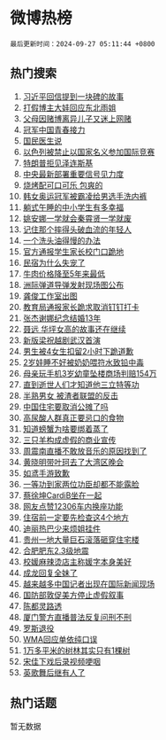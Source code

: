 # 微博热榜

`最后更新时间：2024-09-27 05:11:44 +0800`

## 热门搜索

1. [习近平回信提到一块碑的故事](https://m.weibo.cn/search?containerid=100103type%3D1%26t%3D10%26q%3D%23%E4%B9%A0%E8%BF%91%E5%B9%B3%E5%9B%9E%E4%BF%A1%E6%8F%90%E5%88%B0%E4%B8%80%E5%9D%97%E7%A2%91%E7%9A%84%E6%95%85%E4%BA%8B%23&stream_entry_id=51&isnewpage=1&extparam=seat%3D1%26cate%3D10103%26dgr%3D0%26filter_type%3Drealtimehot%26stream_entry_id%3D51%26c_type%3D51%26pos%3D0%26q%3D%2523%25E4%25B9%25A0%25E8%25BF%2591%25E5%25B9%25B3%25E5%259B%259E%25E4%25BF%25A1%25E6%258F%2590%25E5%2588%25B0%25E4%25B8%2580%25E5%259D%2597%25E7%25A2%2591%25E7%259A%2584%25E6%2595%2585%25E4%25BA%258B%2523%26display_time%3D1727385103%26pre_seqid%3D172738510332601165414103)
1. [打假博主大娃回应东北雨姐](https://m.weibo.cn/search?containerid=100103type%3D1%26t%3D10%26q%3D%23%E6%89%93%E5%81%87%E5%8D%9A%E4%B8%BB%E5%A4%A7%E5%A8%83%E5%9B%9E%E5%BA%94%E4%B8%9C%E5%8C%97%E9%9B%A8%E5%A7%90%23&stream_entry_id=31&isnewpage=1&extparam=seat%3D1%26flag%3D2%26filter_type%3Drealtimehot%26c_type%3D31%26pos%3D0%26band_rank%3D1%26cate%3D5001%26realpos%3D1%26lcate%3D5001%26stream_entry_id%3D31%26dgr%3D0%26q%3D%2523%25E6%2589%2593%25E5%2581%2587%25E5%258D%259A%25E4%25B8%25BB%25E5%25A4%25A7%25E5%25A8%2583%25E5%259B%259E%25E5%25BA%2594%25E4%25B8%259C%25E5%258C%2597%25E9%259B%25A8%25E5%25A7%2590%2523%26display_time%3D1727385103%26pre_seqid%3D172738510332601165414103)
1. [父母因赌博离异儿子又迷上网赌](https://m.weibo.cn/search?containerid=100103type%3D1%26t%3D10%26q%3D%23%E7%88%B6%E6%AF%8D%E5%9B%A0%E8%B5%8C%E5%8D%9A%E7%A6%BB%E5%BC%82%E5%84%BF%E5%AD%90%E5%8F%88%E8%BF%B7%E4%B8%8A%E7%BD%91%E8%B5%8C%23&stream_entry_id=31&isnewpage=1&extparam=seat%3D1%26flag%3D2%26filter_type%3Drealtimehot%26c_type%3D31%26pos%3D1%26band_rank%3D2%26cate%3D5001%26realpos%3D2%26lcate%3D5001%26stream_entry_id%3D31%26dgr%3D0%26q%3D%2523%25E7%2588%25B6%25E6%25AF%258D%25E5%259B%25A0%25E8%25B5%258C%25E5%258D%259A%25E7%25A6%25BB%25E5%25BC%2582%25E5%2584%25BF%25E5%25AD%2590%25E5%258F%2588%25E8%25BF%25B7%25E4%25B8%258A%25E7%25BD%2591%25E8%25B5%258C%2523%26display_time%3D1727385103%26pre_seqid%3D172738510332601165414103)
1. [冠军中国青春接力](https://m.weibo.cn/search?containerid=100103type%3D1%26t%3D10%26q%3D%23%E5%86%A0%E5%86%9B%E4%B8%AD%E5%9B%BD%E9%9D%92%E6%98%A5%E6%8E%A5%E5%8A%9B%23&stream_entry_id=31&isnewpage=1&extparam=seat%3D1%26flag%3D0%26filter_type%3Drealtimehot%26c_type%3D31%26pos%3D2%26band_rank%3D3%26cate%3D5001%26realpos%3D3%26lcate%3D5001%26stream_entry_id%3D31%26dgr%3D0%26q%3D%2523%25E5%2586%25A0%25E5%2586%259B%25E4%25B8%25AD%25E5%259B%25BD%25E9%259D%2592%25E6%2598%25A5%25E6%258E%25A5%25E5%258A%259B%2523%26display_time%3D1727385103%26pre_seqid%3D172738510332601165414103)
1. [国民医生说](https://m.weibo.cn/search?containerid=100103type%3D1%26t%3D10%26q%3D%23%E5%9B%BD%E6%B0%91%E5%8C%BB%E7%94%9F%E8%AF%B4%23&stream_entry_id=31&isnewpage=1&extparam=seat%3D1%26dgr%3D0%26adid%3D257663%26filter_type%3Drealtimehot%26c_type%3D31%26pos%3D3%26band_rank%3D4%26cate%3D5001%26is_ad_pos%3D1%26lcate%3D5001%26topic_ad%3D1%26stream_entry_id%3D31%26q%3D%2523%25E5%259B%25BD%25E6%25B0%2591%25E5%258C%25BB%25E7%2594%259F%25E8%25AF%25B4%2523%26display_time%3D1727385103%26pre_seqid%3D172738510332601165414103)
1. [以色列被禁止以国家名义参加国际竞赛](https://m.weibo.cn/search?containerid=100103type%3D1%26t%3D10%26q%3D%23%E4%BB%A5%E8%89%B2%E5%88%97%E8%A2%AB%E7%A6%81%E6%AD%A2%E4%BB%A5%E5%9B%BD%E5%AE%B6%E5%90%8D%E4%B9%89%E5%8F%82%E5%8A%A0%E5%9B%BD%E9%99%85%E7%AB%9E%E8%B5%9B%23&stream_entry_id=31&isnewpage=1&extparam=seat%3D1%26flag%3D2%26filter_type%3Drealtimehot%26c_type%3D31%26pos%3D4%26band_rank%3D4%26cate%3D5001%26realpos%3D4%26lcate%3D5001%26stream_entry_id%3D31%26dgr%3D0%26q%3D%2523%25E4%25BB%25A5%25E8%2589%25B2%25E5%2588%2597%25E8%25A2%25AB%25E7%25A6%2581%25E6%25AD%25A2%25E4%25BB%25A5%25E5%259B%25BD%25E5%25AE%25B6%25E5%2590%258D%25E4%25B9%2589%25E5%258F%2582%25E5%258A%25A0%25E5%259B%25BD%25E9%2599%2585%25E7%25AB%259E%25E8%25B5%259B%2523%26display_time%3D1727385103%26pre_seqid%3D172738510332601165414103)
1. [特朗普拒见泽连斯基](https://m.weibo.cn/search?containerid=100103type%3D1%26t%3D10%26q%3D%23%E7%89%B9%E6%9C%97%E6%99%AE%E6%8B%92%E8%A7%81%E6%B3%BD%E8%BF%9E%E6%96%AF%E5%9F%BA%23&stream_entry_id=31&isnewpage=1&extparam=seat%3D1%26flag%3D0%26filter_type%3Drealtimehot%26c_type%3D31%26pos%3D5%26band_rank%3D5%26cate%3D5001%26realpos%3D5%26lcate%3D5001%26stream_entry_id%3D31%26dgr%3D0%26q%3D%2523%25E7%2589%25B9%25E6%259C%2597%25E6%2599%25AE%25E6%258B%2592%25E8%25A7%2581%25E6%25B3%25BD%25E8%25BF%259E%25E6%2596%25AF%25E5%259F%25BA%2523%26display_time%3D1727385103%26pre_seqid%3D172738510332601165414103)
1. [中央最新部署重要信号见力度](https://m.weibo.cn/search?containerid=100103type%3D1%26t%3D10%26q%3D%23%E4%B8%AD%E5%A4%AE%E6%9C%80%E6%96%B0%E9%83%A8%E7%BD%B2%E9%87%8D%E8%A6%81%E4%BF%A1%E5%8F%B7%E8%A7%81%E5%8A%9B%E5%BA%A6%23&stream_entry_id=31&isnewpage=1&extparam=seat%3D1%26flag%3D0%26filter_type%3Drealtimehot%26c_type%3D31%26pos%3D6%26band_rank%3D6%26cate%3D5001%26realpos%3D6%26lcate%3D5001%26stream_entry_id%3D31%26dgr%3D0%26q%3D%2523%25E4%25B8%25AD%25E5%25A4%25AE%25E6%259C%2580%25E6%2596%25B0%25E9%2583%25A8%25E7%25BD%25B2%25E9%2587%258D%25E8%25A6%2581%25E4%25BF%25A1%25E5%258F%25B7%25E8%25A7%2581%25E5%258A%259B%25E5%25BA%25A6%2523%26display_time%3D1727385103%26pre_seqid%3D172738510332601165414103)
1. [烧烤配可口可乐 包爽的](https://m.weibo.cn/search?containerid=100103type%3D1%26t%3D10%26q%3D%23%E7%83%A7%E7%83%A4%E9%85%8D%E5%8F%AF%E5%8F%A3%E5%8F%AF%E4%B9%90+%E5%8C%85%E7%88%BD%E7%9A%84%23&stream_entry_id=31&isnewpage=1&extparam=seat%3D1%26dgr%3D0%26adid%3D257030%26filter_type%3Drealtimehot%26c_type%3D31%26pos%3D7%26band_rank%3D7%26cate%3D5001%26is_ad_pos%3D1%26lcate%3D5001%26topic_ad%3D1%26stream_entry_id%3D31%26q%3D%2523%25E7%2583%25A7%25E7%2583%25A4%25E9%2585%258D%25E5%258F%25AF%25E5%258F%25A3%25E5%258F%25AF%25E4%25B9%2590%2520%25E5%258C%2585%25E7%2588%25BD%25E7%259A%2584%2523%26display_time%3D1727385103%26pre_seqid%3D172738510332601165414103)
1. [韩女奥运冠军被霸凌给男选手洗内裤](https://m.weibo.cn/search?containerid=100103type%3D1%26t%3D10%26q%3D%23%E9%9F%A9%E5%A5%B3%E5%A5%A5%E8%BF%90%E5%86%A0%E5%86%9B%E8%A2%AB%E9%9C%B8%E5%87%8C%E7%BB%99%E7%94%B7%E9%80%89%E6%89%8B%E6%B4%97%E5%86%85%E8%A3%A4%23&stream_entry_id=31&isnewpage=1&extparam=seat%3D1%26flag%3D0%26filter_type%3Drealtimehot%26c_type%3D31%26pos%3D8%26band_rank%3D7%26cate%3D5001%26realpos%3D7%26lcate%3D5001%26stream_entry_id%3D31%26dgr%3D0%26q%3D%2523%25E9%259F%25A9%25E5%25A5%25B3%25E5%25A5%25A5%25E8%25BF%2590%25E5%2586%25A0%25E5%2586%259B%25E8%25A2%25AB%25E9%259C%25B8%25E5%2587%258C%25E7%25BB%2599%25E7%2594%25B7%25E9%2580%2589%25E6%2589%258B%25E6%25B4%2597%25E5%2586%2585%25E8%25A3%25A4%2523%26display_time%3D1727385103%26pre_seqid%3D172738510332601165414103)
1. [躺式午睡的中小学生有多幸福](https://m.weibo.cn/search?containerid=100103type%3D1%26t%3D10%26q%3D%23%E8%BA%BA%E5%BC%8F%E5%8D%88%E7%9D%A1%E7%9A%84%E4%B8%AD%E5%B0%8F%E5%AD%A6%E7%94%9F%E6%9C%89%E5%A4%9A%E5%B9%B8%E7%A6%8F%23&stream_entry_id=31&isnewpage=1&extparam=seat%3D1%26flag%3D0%26filter_type%3Drealtimehot%26c_type%3D31%26pos%3D9%26band_rank%3D8%26cate%3D5001%26realpos%3D8%26lcate%3D5001%26stream_entry_id%3D31%26dgr%3D0%26q%3D%2523%25E8%25BA%25BA%25E5%25BC%258F%25E5%258D%2588%25E7%259D%25A1%25E7%259A%2584%25E4%25B8%25AD%25E5%25B0%258F%25E5%25AD%25A6%25E7%2594%259F%25E6%259C%2589%25E5%25A4%259A%25E5%25B9%25B8%25E7%25A6%258F%2523%26display_time%3D1727385103%26pre_seqid%3D172738510332601165414103)
1. [姚安娜一学就会秦霄贤一学就废](https://m.weibo.cn/search?containerid=100103type%3D1%26t%3D10%26q%3D%E5%A7%9A%E5%AE%89%E5%A8%9C%E4%B8%80%E5%AD%A6%E5%B0%B1%E4%BC%9A%E7%A7%A6%E9%9C%84%E8%B4%A4%E4%B8%80%E5%AD%A6%E5%B0%B1%E5%BA%9F&stream_entry_id=31&isnewpage=1&extparam=seat%3D1%26flag%3D0%26filter_type%3Drealtimehot%26c_type%3D31%26pos%3D10%26band_rank%3D9%26cate%3D5001%26realpos%3D9%26lcate%3D5001%26stream_entry_id%3D31%26dgr%3D0%26q%3D%25E5%25A7%259A%25E5%25AE%2589%25E5%25A8%259C%25E4%25B8%2580%25E5%25AD%25A6%25E5%25B0%25B1%25E4%25BC%259A%25E7%25A7%25A6%25E9%259C%2584%25E8%25B4%25A4%25E4%25B8%2580%25E5%25AD%25A6%25E5%25B0%25B1%25E5%25BA%259F%26display_time%3D1727385103%26pre_seqid%3D172738510332601165414103)
1. [记住那个摔得头破血流的年轻人](https://m.weibo.cn/search?containerid=100103type%3D1%26t%3D10%26q%3D%23%E8%AE%B0%E4%BD%8F%E9%82%A3%E4%B8%AA%E6%91%94%E5%BE%97%E5%A4%B4%E7%A0%B4%E8%A1%80%E6%B5%81%E7%9A%84%E5%B9%B4%E8%BD%BB%E4%BA%BA%23&stream_entry_id=31&isnewpage=1&extparam=seat%3D1%26flag%3D0%26filter_type%3Drealtimehot%26c_type%3D31%26pos%3D11%26band_rank%3D10%26cate%3D5001%26realpos%3D10%26lcate%3D5001%26stream_entry_id%3D31%26dgr%3D0%26q%3D%2523%25E8%25AE%25B0%25E4%25BD%258F%25E9%2582%25A3%25E4%25B8%25AA%25E6%2591%2594%25E5%25BE%2597%25E5%25A4%25B4%25E7%25A0%25B4%25E8%25A1%2580%25E6%25B5%2581%25E7%259A%2584%25E5%25B9%25B4%25E8%25BD%25BB%25E4%25BA%25BA%2523%26display_time%3D1727385103%26pre_seqid%3D172738510332601165414103)
1. [一个洗头油得慢的办法](https://m.weibo.cn/search?containerid=100103type%3D1%26t%3D10%26q%3D%E4%B8%80%E4%B8%AA%E6%B4%97%E5%A4%B4%E6%B2%B9%E5%BE%97%E6%85%A2%E7%9A%84%E5%8A%9E%E6%B3%95&stream_entry_id=31&isnewpage=1&extparam=seat%3D1%26flag%3D2%26filter_type%3Drealtimehot%26c_type%3D31%26pos%3D12%26band_rank%3D11%26cate%3D5001%26realpos%3D11%26lcate%3D5001%26stream_entry_id%3D31%26dgr%3D0%26q%3D%25E4%25B8%2580%25E4%25B8%25AA%25E6%25B4%2597%25E5%25A4%25B4%25E6%25B2%25B9%25E5%25BE%2597%25E6%2585%25A2%25E7%259A%2584%25E5%258A%259E%25E6%25B3%2595%26display_time%3D1727385103%26pre_seqid%3D172738510332601165414103)
1. [官方通报学生家长校门口跪地](https://m.weibo.cn/search?containerid=100103type%3D1%26t%3D10%26q%3D%23%E5%AE%98%E6%96%B9%E9%80%9A%E6%8A%A5%E5%AD%A6%E7%94%9F%E5%AE%B6%E9%95%BF%E6%A0%A1%E9%97%A8%E5%8F%A3%E8%B7%AA%E5%9C%B0%23&stream_entry_id=31&isnewpage=1&extparam=seat%3D1%26flag%3D0%26filter_type%3Drealtimehot%26c_type%3D31%26pos%3D13%26band_rank%3D12%26cate%3D5001%26realpos%3D12%26lcate%3D5001%26stream_entry_id%3D31%26dgr%3D0%26q%3D%2523%25E5%25AE%2598%25E6%2596%25B9%25E9%2580%259A%25E6%258A%25A5%25E5%25AD%25A6%25E7%2594%259F%25E5%25AE%25B6%25E9%2595%25BF%25E6%25A0%25A1%25E9%2597%25A8%25E5%258F%25A3%25E8%25B7%25AA%25E5%259C%25B0%2523%26display_time%3D1727385103%26pre_seqid%3D172738510332601165414103)
1. [民宿为什么失宠了](https://m.weibo.cn/search?containerid=100103type%3D1%26t%3D10%26q%3D%23%E6%B0%91%E5%AE%BF%E4%B8%BA%E4%BB%80%E4%B9%88%E5%A4%B1%E5%AE%A0%E4%BA%86%23&stream_entry_id=31&isnewpage=1&extparam=seat%3D1%26flag%3D0%26filter_type%3Drealtimehot%26c_type%3D31%26pos%3D14%26band_rank%3D13%26cate%3D5001%26realpos%3D13%26lcate%3D5001%26stream_entry_id%3D31%26dgr%3D0%26q%3D%2523%25E6%25B0%2591%25E5%25AE%25BF%25E4%25B8%25BA%25E4%25BB%2580%25E4%25B9%2588%25E5%25A4%25B1%25E5%25AE%25A0%25E4%25BA%2586%2523%26display_time%3D1727385103%26pre_seqid%3D172738510332601165414103)
1. [牛肉价格降至5年来最低](https://m.weibo.cn/search?containerid=100103type%3D1%26t%3D10%26q%3D%23%E7%89%9B%E8%82%89%E4%BB%B7%E6%A0%BC%E9%99%8D%E8%87%B35%E5%B9%B4%E6%9D%A5%E6%9C%80%E4%BD%8E%23&stream_entry_id=31&isnewpage=1&extparam=seat%3D1%26flag%3D0%26filter_type%3Drealtimehot%26c_type%3D31%26pos%3D15%26band_rank%3D14%26cate%3D5001%26realpos%3D14%26lcate%3D5001%26stream_entry_id%3D31%26dgr%3D0%26q%3D%2523%25E7%2589%259B%25E8%2582%2589%25E4%25BB%25B7%25E6%25A0%25BC%25E9%2599%258D%25E8%2587%25B35%25E5%25B9%25B4%25E6%259D%25A5%25E6%259C%2580%25E4%25BD%258E%2523%26display_time%3D1727385103%26pre_seqid%3D172738510332601165414103)
1. [洲际弹道导弹发射现场图公布](https://m.weibo.cn/search?containerid=100103type%3D1%26t%3D10%26q%3D%23%E6%B4%B2%E9%99%85%E5%BC%B9%E9%81%93%E5%AF%BC%E5%BC%B9%E5%8F%91%E5%B0%84%E7%8E%B0%E5%9C%BA%E5%9B%BE%E5%85%AC%E5%B8%83%23&stream_entry_id=31&isnewpage=1&extparam=seat%3D1%26flag%3D0%26filter_type%3Drealtimehot%26c_type%3D31%26pos%3D16%26band_rank%3D15%26cate%3D5001%26realpos%3D15%26lcate%3D5001%26stream_entry_id%3D31%26dgr%3D0%26q%3D%2523%25E6%25B4%25B2%25E9%2599%2585%25E5%25BC%25B9%25E9%2581%2593%25E5%25AF%25BC%25E5%25BC%25B9%25E5%258F%2591%25E5%25B0%2584%25E7%258E%25B0%25E5%259C%25BA%25E5%259B%25BE%25E5%2585%25AC%25E5%25B8%2583%2523%26display_time%3D1727385103%26pre_seqid%3D172738510332601165414103)
1. [龚俊工作室出图](https://m.weibo.cn/search?containerid=100103type%3D1%26t%3D10%26q%3D%E9%BE%9A%E4%BF%8A%E5%B7%A5%E4%BD%9C%E5%AE%A4%E5%87%BA%E5%9B%BE&stream_entry_id=31&isnewpage=1&extparam=seat%3D1%26flag%3D0%26filter_type%3Drealtimehot%26c_type%3D31%26pos%3D17%26band_rank%3D16%26cate%3D5001%26realpos%3D16%26lcate%3D5001%26stream_entry_id%3D31%26dgr%3D0%26q%3D%25E9%25BE%259A%25E4%25BF%258A%25E5%25B7%25A5%25E4%25BD%259C%25E5%25AE%25A4%25E5%2587%25BA%25E5%259B%25BE%26display_time%3D1727385103%26pre_seqid%3D172738510332601165414103)
1. [教育局通报家长跪求取消钉钉打卡](https://m.weibo.cn/search?containerid=100103type%3D1%26t%3D10%26q%3D%23%E6%95%99%E8%82%B2%E5%B1%80%E9%80%9A%E6%8A%A5%E5%AE%B6%E9%95%BF%E8%B7%AA%E6%B1%82%E5%8F%96%E6%B6%88%E9%92%89%E9%92%89%E6%89%93%E5%8D%A1%23&stream_entry_id=31&isnewpage=1&extparam=seat%3D1%26flag%3D0%26filter_type%3Drealtimehot%26c_type%3D31%26pos%3D18%26band_rank%3D17%26cate%3D5001%26realpos%3D17%26lcate%3D5001%26stream_entry_id%3D31%26dgr%3D0%26q%3D%2523%25E6%2595%2599%25E8%2582%25B2%25E5%25B1%2580%25E9%2580%259A%25E6%258A%25A5%25E5%25AE%25B6%25E9%2595%25BF%25E8%25B7%25AA%25E6%25B1%2582%25E5%258F%2596%25E6%25B6%2588%25E9%2592%2589%25E9%2592%2589%25E6%2589%2593%25E5%258D%25A1%2523%26display_time%3D1727385103%26pre_seqid%3D172738510332601165414103)
1. [张杰谢娜纪念结婚13年](https://m.weibo.cn/search?containerid=100103type%3D1%26t%3D10%26q%3D%23%E5%BC%A0%E6%9D%B0%E8%B0%A2%E5%A8%9C%E7%BA%AA%E5%BF%B5%E7%BB%93%E5%A9%9A13%E5%B9%B4%23&stream_entry_id=31&isnewpage=1&extparam=seat%3D1%26flag%3D0%26filter_type%3Drealtimehot%26c_type%3D31%26pos%3D19%26band_rank%3D18%26cate%3D5001%26realpos%3D18%26lcate%3D5001%26stream_entry_id%3D31%26dgr%3D0%26q%3D%2523%25E5%25BC%25A0%25E6%259D%25B0%25E8%25B0%25A2%25E5%25A8%259C%25E7%25BA%25AA%25E5%25BF%25B5%25E7%25BB%2593%25E5%25A9%259A13%25E5%25B9%25B4%2523%26display_time%3D1727385103%26pre_seqid%3D172738510332601165414103)
1. [聂远 华坪女高的故事还在继续](https://m.weibo.cn/search?containerid=100103type%3D1%26t%3D10%26q%3D%E8%81%82%E8%BF%9C+%E5%8D%8E%E5%9D%AA%E5%A5%B3%E9%AB%98%E7%9A%84%E6%95%85%E4%BA%8B%E8%BF%98%E5%9C%A8%E7%BB%A7%E7%BB%AD&stream_entry_id=31&isnewpage=1&extparam=seat%3D1%26flag%3D0%26filter_type%3Drealtimehot%26c_type%3D31%26pos%3D20%26band_rank%3D19%26cate%3D5001%26realpos%3D19%26lcate%3D5001%26stream_entry_id%3D31%26dgr%3D0%26q%3D%25E8%2581%2582%25E8%25BF%259C%2520%25E5%258D%258E%25E5%259D%25AA%25E5%25A5%25B3%25E9%25AB%2598%25E7%259A%2584%25E6%2595%2585%25E4%25BA%258B%25E8%25BF%2598%25E5%259C%25A8%25E7%25BB%25A7%25E7%25BB%25AD%26display_time%3D1727385103%26pre_seqid%3D172738510332601165414103)
1. [新版梁祝越剧武汉首演](https://m.weibo.cn/search?containerid=100103type%3D1%26t%3D10%26q%3D%23%E6%96%B0%E7%89%88%E6%A2%81%E7%A5%9D%E8%B6%8A%E5%89%A7%E6%AD%A6%E6%B1%89%E9%A6%96%E6%BC%94%23&stream_entry_id=31&isnewpage=1&extparam=seat%3D1%26flag%3D0%26filter_type%3Drealtimehot%26c_type%3D31%26pos%3D21%26band_rank%3D20%26cate%3D5001%26realpos%3D20%26lcate%3D5001%26stream_entry_id%3D31%26dgr%3D0%26q%3D%2523%25E6%2596%25B0%25E7%2589%2588%25E6%25A2%2581%25E7%25A5%259D%25E8%25B6%258A%25E5%2589%25A7%25E6%25AD%25A6%25E6%25B1%2589%25E9%25A6%2596%25E6%25BC%2594%2523%26display_time%3D1727385103%26pre_seqid%3D172738510332601165414103)
1. [男生被4女生扣留2小时下跪道歉](https://m.weibo.cn/search?containerid=100103type%3D1%26t%3D10%26q%3D%23%E7%94%B7%E7%94%9F%E8%A2%AB4%E5%A5%B3%E7%94%9F%E6%89%A3%E7%95%992%E5%B0%8F%E6%97%B6%E4%B8%8B%E8%B7%AA%E9%81%93%E6%AD%89%23&stream_entry_id=31&isnewpage=1&extparam=seat%3D1%26flag%3D0%26filter_type%3Drealtimehot%26c_type%3D31%26pos%3D22%26band_rank%3D21%26cate%3D5001%26realpos%3D21%26lcate%3D5001%26stream_entry_id%3D31%26dgr%3D0%26q%3D%2523%25E7%2594%25B7%25E7%2594%259F%25E8%25A2%25AB4%25E5%25A5%25B3%25E7%2594%259F%25E6%2589%25A3%25E7%2595%25992%25E5%25B0%258F%25E6%2597%25B6%25E4%25B8%258B%25E8%25B7%25AA%25E9%2581%2593%25E6%25AD%2589%2523%26display_time%3D1727385103%26pre_seqid%3D172738510332601165414103)
1. [2岁娃睡不好被奶奶喂符水致铅中毒](https://m.weibo.cn/search?containerid=100103type%3D1%26t%3D10%26q%3D%232%E5%B2%81%E5%A8%83%E7%9D%A1%E4%B8%8D%E5%A5%BD%E8%A2%AB%E5%A5%B6%E5%A5%B6%E5%96%82%E7%AC%A6%E6%B0%B4%E8%87%B4%E9%93%85%E4%B8%AD%E6%AF%92%23&stream_entry_id=31&isnewpage=1&extparam=seat%3D1%26flag%3D0%26filter_type%3Drealtimehot%26c_type%3D31%26pos%3D23%26band_rank%3D22%26cate%3D5001%26realpos%3D22%26lcate%3D5001%26stream_entry_id%3D31%26dgr%3D0%26q%3D%25232%25E5%25B2%2581%25E5%25A8%2583%25E7%259D%25A1%25E4%25B8%258D%25E5%25A5%25BD%25E8%25A2%25AB%25E5%25A5%25B6%25E5%25A5%25B6%25E5%2596%2582%25E7%25AC%25A6%25E6%25B0%25B4%25E8%2587%25B4%25E9%2593%2585%25E4%25B8%25AD%25E6%25AF%2592%2523%26display_time%3D1727385103%26pre_seqid%3D172738510332601165414103)
1. [母亲玩手机3岁幼童坠楼商场判赔154万](https://m.weibo.cn/search?containerid=100103type%3D1%26t%3D10%26q%3D%23%E6%AF%8D%E4%BA%B2%E7%8E%A9%E6%89%8B%E6%9C%BA3%E5%B2%81%E5%B9%BC%E7%AB%A5%E5%9D%A0%E6%A5%BC%E5%95%86%E5%9C%BA%E5%88%A4%E8%B5%94154%E4%B8%87%23&stream_entry_id=31&isnewpage=1&extparam=seat%3D1%26flag%3D0%26filter_type%3Drealtimehot%26c_type%3D31%26pos%3D24%26band_rank%3D23%26cate%3D5001%26realpos%3D23%26lcate%3D5001%26stream_entry_id%3D31%26dgr%3D0%26q%3D%2523%25E6%25AF%258D%25E4%25BA%25B2%25E7%258E%25A9%25E6%2589%258B%25E6%259C%25BA3%25E5%25B2%2581%25E5%25B9%25BC%25E7%25AB%25A5%25E5%259D%25A0%25E6%25A5%25BC%25E5%2595%2586%25E5%259C%25BA%25E5%2588%25A4%25E8%25B5%2594154%25E4%25B8%2587%2523%26display_time%3D1727385103%26pre_seqid%3D172738510332601165414103)
1. [直到逝世人们才知道他三立特等功](https://m.weibo.cn/search?containerid=100103type%3D1%26t%3D10%26q%3D%23%E7%9B%B4%E5%88%B0%E9%80%9D%E4%B8%96%E4%BA%BA%E4%BB%AC%E6%89%8D%E7%9F%A5%E9%81%93%E4%BB%96%E4%B8%89%E7%AB%8B%E7%89%B9%E7%AD%89%E5%8A%9F%23&stream_entry_id=31&isnewpage=1&extparam=seat%3D1%26flag%3D0%26filter_type%3Drealtimehot%26c_type%3D31%26pos%3D25%26band_rank%3D24%26cate%3D5001%26realpos%3D24%26lcate%3D5001%26stream_entry_id%3D31%26dgr%3D0%26q%3D%2523%25E7%259B%25B4%25E5%2588%25B0%25E9%2580%259D%25E4%25B8%2596%25E4%25BA%25BA%25E4%25BB%25AC%25E6%2589%258D%25E7%259F%25A5%25E9%2581%2593%25E4%25BB%2596%25E4%25B8%2589%25E7%25AB%258B%25E7%2589%25B9%25E7%25AD%2589%25E5%258A%259F%2523%26display_time%3D1727385103%26pre_seqid%3D172738510332601165414103)
1. [半熟男女 被渣者联盟的反击](https://m.weibo.cn/search?containerid=100103type%3D1%26t%3D10%26q%3D%E5%8D%8A%E7%86%9F%E7%94%B7%E5%A5%B3+%E8%A2%AB%E6%B8%A3%E8%80%85%E8%81%94%E7%9B%9F%E7%9A%84%E5%8F%8D%E5%87%BB&stream_entry_id=31&isnewpage=1&extparam=seat%3D1%26flag%3D0%26filter_type%3Drealtimehot%26c_type%3D31%26pos%3D26%26band_rank%3D25%26cate%3D5001%26realpos%3D25%26lcate%3D5001%26stream_entry_id%3D31%26dgr%3D0%26q%3D%25E5%258D%258A%25E7%2586%259F%25E7%2594%25B7%25E5%25A5%25B3%2520%25E8%25A2%25AB%25E6%25B8%25A3%25E8%2580%2585%25E8%2581%2594%25E7%259B%259F%25E7%259A%2584%25E5%258F%258D%25E5%2587%25BB%26display_time%3D1727385103%26pre_seqid%3D172738510332601165414103)
1. [中国住宅要取消公摊了吗](https://m.weibo.cn/search?containerid=100103type%3D1%26t%3D10%26q%3D%23%E4%B8%AD%E5%9B%BD%E4%BD%8F%E5%AE%85%E8%A6%81%E5%8F%96%E6%B6%88%E5%85%AC%E6%91%8A%E4%BA%86%E5%90%97%23&stream_entry_id=31&isnewpage=1&extparam=seat%3D1%26flag%3D0%26filter_type%3Drealtimehot%26c_type%3D31%26pos%3D27%26band_rank%3D26%26cate%3D5001%26realpos%3D26%26lcate%3D5001%26stream_entry_id%3D31%26dgr%3D0%26q%3D%2523%25E4%25B8%25AD%25E5%259B%25BD%25E4%25BD%258F%25E5%25AE%2585%25E8%25A6%2581%25E5%258F%2596%25E6%25B6%2588%25E5%2585%25AC%25E6%2591%258A%25E4%25BA%2586%25E5%2590%2597%2523%26display_time%3D1727385103%26pre_seqid%3D172738510332601165414103)
1. [高尿酸人群真正要忌口的食物](https://m.weibo.cn/search?containerid=100103type%3D1%26t%3D10%26q%3D%23%E9%AB%98%E5%B0%BF%E9%85%B8%E4%BA%BA%E7%BE%A4%E7%9C%9F%E6%AD%A3%E8%A6%81%E5%BF%8C%E5%8F%A3%E7%9A%84%E9%A3%9F%E7%89%A9%23&stream_entry_id=31&isnewpage=1&extparam=seat%3D1%26flag%3D0%26filter_type%3Drealtimehot%26c_type%3D31%26pos%3D28%26band_rank%3D27%26cate%3D5001%26realpos%3D27%26lcate%3D5001%26stream_entry_id%3D31%26dgr%3D0%26q%3D%2523%25E9%25AB%2598%25E5%25B0%25BF%25E9%2585%25B8%25E4%25BA%25BA%25E7%25BE%25A4%25E7%259C%259F%25E6%25AD%25A3%25E8%25A6%2581%25E5%25BF%258C%25E5%258F%25A3%25E7%259A%2584%25E9%25A3%259F%25E7%2589%25A9%2523%26display_time%3D1727385103%26pre_seqid%3D172738510332601165414103)
1. [知道螃蟹为啥要绑着蒸了](https://m.weibo.cn/search?containerid=100103type%3D1%26t%3D10%26q%3D%E7%9F%A5%E9%81%93%E8%9E%83%E8%9F%B9%E4%B8%BA%E5%95%A5%E8%A6%81%E7%BB%91%E7%9D%80%E8%92%B8%E4%BA%86&stream_entry_id=31&isnewpage=1&extparam=seat%3D1%26flag%3D0%26filter_type%3Drealtimehot%26c_type%3D31%26pos%3D29%26band_rank%3D28%26cate%3D5001%26realpos%3D28%26lcate%3D5001%26stream_entry_id%3D31%26dgr%3D0%26q%3D%25E7%259F%25A5%25E9%2581%2593%25E8%259E%2583%25E8%259F%25B9%25E4%25B8%25BA%25E5%2595%25A5%25E8%25A6%2581%25E7%25BB%2591%25E7%259D%2580%25E8%2592%25B8%25E4%25BA%2586%26display_time%3D1727385103%26pre_seqid%3D172738510332601165414103)
1. [三只羊构成虚假的商业宣传](https://m.weibo.cn/search?containerid=100103type%3D1%26t%3D10%26q%3D%23%E4%B8%89%E5%8F%AA%E7%BE%8A%E6%9E%84%E6%88%90%E8%99%9A%E5%81%87%E7%9A%84%E5%95%86%E4%B8%9A%E5%AE%A3%E4%BC%A0%23&stream_entry_id=31&isnewpage=1&extparam=seat%3D1%26flag%3D0%26filter_type%3Drealtimehot%26c_type%3D31%26pos%3D30%26band_rank%3D29%26cate%3D5001%26realpos%3D29%26lcate%3D5001%26stream_entry_id%3D31%26dgr%3D0%26q%3D%2523%25E4%25B8%2589%25E5%258F%25AA%25E7%25BE%258A%25E6%259E%2584%25E6%2588%2590%25E8%2599%259A%25E5%2581%2587%25E7%259A%2584%25E5%2595%2586%25E4%25B8%259A%25E5%25AE%25A3%25E4%25BC%25A0%2523%26display_time%3D1727385103%26pre_seqid%3D172738510332601165414103)
1. [周震南直播不敢放音乐的原因找到了](https://m.weibo.cn/search?containerid=100103type%3D1%26t%3D10%26q%3D%E5%91%A8%E9%9C%87%E5%8D%97%E7%9B%B4%E6%92%AD%E4%B8%8D%E6%95%A2%E6%94%BE%E9%9F%B3%E4%B9%90%E7%9A%84%E5%8E%9F%E5%9B%A0%E6%89%BE%E5%88%B0%E4%BA%86&stream_entry_id=31&isnewpage=1&extparam=seat%3D1%26flag%3D0%26filter_type%3Drealtimehot%26c_type%3D31%26pos%3D31%26band_rank%3D30%26cate%3D5001%26realpos%3D30%26lcate%3D5001%26stream_entry_id%3D31%26dgr%3D0%26q%3D%25E5%2591%25A8%25E9%259C%2587%25E5%258D%2597%25E7%259B%25B4%25E6%2592%25AD%25E4%25B8%258D%25E6%2595%25A2%25E6%2594%25BE%25E9%259F%25B3%25E4%25B9%2590%25E7%259A%2584%25E5%258E%259F%25E5%259B%25A0%25E6%2589%25BE%25E5%2588%25B0%25E4%25BA%2586%26display_time%3D1727385103%26pre_seqid%3D172738510332601165414103)
1. [黄晓明带叶珂去了大湾区晚会](https://m.weibo.cn/search?containerid=100103type%3D1%26t%3D10%26q%3D%23%E9%BB%84%E6%99%93%E6%98%8E%E5%B8%A6%E5%8F%B6%E7%8F%82%E5%8E%BB%E4%BA%86%E5%A4%A7%E6%B9%BE%E5%8C%BA%E6%99%9A%E4%BC%9A%23&stream_entry_id=31&isnewpage=1&extparam=seat%3D1%26flag%3D0%26filter_type%3Drealtimehot%26c_type%3D31%26pos%3D32%26band_rank%3D31%26cate%3D5001%26realpos%3D31%26lcate%3D5001%26stream_entry_id%3D31%26dgr%3D0%26q%3D%2523%25E9%25BB%2584%25E6%2599%2593%25E6%2598%258E%25E5%25B8%25A6%25E5%258F%25B6%25E7%258F%2582%25E5%258E%25BB%25E4%25BA%2586%25E5%25A4%25A7%25E6%25B9%25BE%25E5%258C%25BA%25E6%2599%259A%25E4%25BC%259A%2523%26display_time%3D1727385103%26pre_seqid%3D172738510332601165414103)
1. [如鸢手游致歉](https://m.weibo.cn/search?containerid=100103type%3D1%26t%3D10%26q%3D%23%E5%A6%82%E9%B8%A2%E6%89%8B%E6%B8%B8%E8%87%B4%E6%AD%89%23&stream_entry_id=31&isnewpage=1&extparam=seat%3D1%26flag%3D0%26filter_type%3Drealtimehot%26c_type%3D31%26pos%3D33%26band_rank%3D32%26cate%3D5001%26realpos%3D32%26lcate%3D5001%26stream_entry_id%3D31%26dgr%3D0%26q%3D%2523%25E5%25A6%2582%25E9%25B8%25A2%25E6%2589%258B%25E6%25B8%25B8%25E8%2587%25B4%25E6%25AD%2589%2523%26display_time%3D1727385103%26pre_seqid%3D172738510332601165414103)
1. [一等功到家两位功臣却都不能露脸](https://m.weibo.cn/search?containerid=100103type%3D1%26t%3D10%26q%3D%23%E4%B8%80%E7%AD%89%E5%8A%9F%E5%88%B0%E5%AE%B6%E4%B8%A4%E4%BD%8D%E5%8A%9F%E8%87%A3%E5%8D%B4%E9%83%BD%E4%B8%8D%E8%83%BD%E9%9C%B2%E8%84%B8%23&stream_entry_id=31&isnewpage=1&extparam=seat%3D1%26flag%3D0%26filter_type%3Drealtimehot%26c_type%3D31%26pos%3D34%26band_rank%3D33%26cate%3D5001%26realpos%3D33%26lcate%3D5001%26stream_entry_id%3D31%26dgr%3D0%26q%3D%2523%25E4%25B8%2580%25E7%25AD%2589%25E5%258A%259F%25E5%2588%25B0%25E5%25AE%25B6%25E4%25B8%25A4%25E4%25BD%258D%25E5%258A%259F%25E8%2587%25A3%25E5%258D%25B4%25E9%2583%25BD%25E4%25B8%258D%25E8%2583%25BD%25E9%259C%25B2%25E8%2584%25B8%2523%26display_time%3D1727385103%26pre_seqid%3D172738510332601165414103)
1. [蔡徐坤CardiB坐在一起](https://m.weibo.cn/search?containerid=100103type%3D1%26t%3D10%26q%3D%23%E8%94%A1%E5%BE%90%E5%9D%A4CardiB%E5%9D%90%E5%9C%A8%E4%B8%80%E8%B5%B7%23&stream_entry_id=31&isnewpage=1&extparam=seat%3D1%26flag%3D0%26filter_type%3Drealtimehot%26c_type%3D31%26pos%3D35%26band_rank%3D34%26cate%3D5001%26realpos%3D34%26lcate%3D5001%26stream_entry_id%3D31%26dgr%3D0%26q%3D%2523%25E8%2594%25A1%25E5%25BE%2590%25E5%259D%25A4CardiB%25E5%259D%2590%25E5%259C%25A8%25E4%25B8%2580%25E8%25B5%25B7%2523%26display_time%3D1727385103%26pre_seqid%3D172738510332601165414103)
1. [网友点赞12306车内换座功能](https://m.weibo.cn/search?containerid=100103type%3D1%26t%3D10%26q%3D%23%E7%BD%91%E5%8F%8B%E7%82%B9%E8%B5%9E12306%E8%BD%A6%E5%86%85%E6%8D%A2%E5%BA%A7%E5%8A%9F%E8%83%BD%23&stream_entry_id=31&isnewpage=1&extparam=seat%3D1%26flag%3D0%26filter_type%3Drealtimehot%26c_type%3D31%26pos%3D36%26band_rank%3D35%26cate%3D5001%26realpos%3D35%26lcate%3D5001%26stream_entry_id%3D31%26dgr%3D0%26q%3D%2523%25E7%25BD%2591%25E5%258F%258B%25E7%2582%25B9%25E8%25B5%259E12306%25E8%25BD%25A6%25E5%2586%2585%25E6%258D%25A2%25E5%25BA%25A7%25E5%258A%259F%25E8%2583%25BD%2523%26display_time%3D1727385103%26pre_seqid%3D172738510332601165414103)
1. [住宿前一定要先检查这4个地方](https://m.weibo.cn/search?containerid=100103type%3D1%26t%3D10%26q%3D%23%E4%BD%8F%E5%AE%BF%E5%89%8D%E4%B8%80%E5%AE%9A%E8%A6%81%E5%85%88%E6%A3%80%E6%9F%A5%E8%BF%994%E4%B8%AA%E5%9C%B0%E6%96%B9%23&stream_entry_id=31&isnewpage=1&extparam=seat%3D1%26flag%3D0%26filter_type%3Drealtimehot%26c_type%3D31%26pos%3D37%26band_rank%3D36%26cate%3D5001%26realpos%3D36%26lcate%3D5001%26stream_entry_id%3D31%26dgr%3D0%26q%3D%2523%25E4%25BD%258F%25E5%25AE%25BF%25E5%2589%258D%25E4%25B8%2580%25E5%25AE%259A%25E8%25A6%2581%25E5%2585%2588%25E6%25A3%2580%25E6%259F%25A5%25E8%25BF%25994%25E4%25B8%25AA%25E5%259C%25B0%25E6%2596%25B9%2523%26display_time%3D1727385103%26pre_seqid%3D172738510332601165414103)
1. [迪丽热巴少来烦姐挂件](https://m.weibo.cn/search?containerid=100103type%3D1%26t%3D10%26q%3D%23%E8%BF%AA%E4%B8%BD%E7%83%AD%E5%B7%B4%E5%B0%91%E6%9D%A5%E7%83%A6%E5%A7%90%E6%8C%82%E4%BB%B6%23&stream_entry_id=31&isnewpage=1&extparam=seat%3D1%26flag%3D0%26filter_type%3Drealtimehot%26c_type%3D31%26pos%3D38%26band_rank%3D37%26cate%3D5001%26realpos%3D37%26lcate%3D5001%26stream_entry_id%3D31%26dgr%3D0%26q%3D%2523%25E8%25BF%25AA%25E4%25B8%25BD%25E7%2583%25AD%25E5%25B7%25B4%25E5%25B0%2591%25E6%259D%25A5%25E7%2583%25A6%25E5%25A7%2590%25E6%258C%2582%25E4%25BB%25B6%2523%26display_time%3D1727385103%26pre_seqid%3D172738510332601165414103)
1. [贵州一地大量巨石滚落砸穿住宅楼](https://m.weibo.cn/search?containerid=100103type%3D1%26t%3D10%26q%3D%23%E8%B4%B5%E5%B7%9E%E4%B8%80%E5%9C%B0%E5%A4%A7%E9%87%8F%E5%B7%A8%E7%9F%B3%E6%BB%9A%E8%90%BD%E7%A0%B8%E7%A9%BF%E4%BD%8F%E5%AE%85%E6%A5%BC%23&stream_entry_id=31&isnewpage=1&extparam=seat%3D1%26flag%3D0%26filter_type%3Drealtimehot%26c_type%3D31%26pos%3D39%26band_rank%3D38%26cate%3D5001%26realpos%3D38%26lcate%3D5001%26stream_entry_id%3D31%26dgr%3D0%26q%3D%2523%25E8%25B4%25B5%25E5%25B7%259E%25E4%25B8%2580%25E5%259C%25B0%25E5%25A4%25A7%25E9%2587%258F%25E5%25B7%25A8%25E7%259F%25B3%25E6%25BB%259A%25E8%2590%25BD%25E7%25A0%25B8%25E7%25A9%25BF%25E4%25BD%258F%25E5%25AE%2585%25E6%25A5%25BC%2523%26display_time%3D1727385103%26pre_seqid%3D172738510332601165414103)
1. [合肥肥东2.3级地震](https://m.weibo.cn/search?containerid=100103type%3D1%26t%3D10%26q%3D%23%E5%90%88%E8%82%A5%E8%82%A5%E4%B8%9C2.3%E7%BA%A7%E5%9C%B0%E9%9C%87%23&stream_entry_id=31&isnewpage=1&extparam=seat%3D1%26flag%3D0%26filter_type%3Drealtimehot%26c_type%3D31%26pos%3D40%26band_rank%3D39%26cate%3D5001%26realpos%3D39%26lcate%3D5001%26stream_entry_id%3D31%26dgr%3D0%26q%3D%2523%25E5%2590%2588%25E8%2582%25A5%25E8%2582%25A5%25E4%25B8%259C2.3%25E7%25BA%25A7%25E5%259C%25B0%25E9%259C%2587%2523%26display_time%3D1727385103%26pre_seqid%3D172738510332601165414103)
1. [校媛麻辣烫店主称媛字本身美好](https://m.weibo.cn/search?containerid=100103type%3D1%26t%3D10%26q%3D%23%E6%A0%A1%E5%AA%9B%E9%BA%BB%E8%BE%A3%E7%83%AB%E5%BA%97%E4%B8%BB%E7%A7%B0%E5%AA%9B%E5%AD%97%E6%9C%AC%E8%BA%AB%E7%BE%8E%E5%A5%BD%23&stream_entry_id=31&isnewpage=1&extparam=seat%3D1%26flag%3D0%26filter_type%3Drealtimehot%26c_type%3D31%26pos%3D41%26band_rank%3D40%26cate%3D5001%26realpos%3D40%26lcate%3D5001%26stream_entry_id%3D31%26dgr%3D0%26q%3D%2523%25E6%25A0%25A1%25E5%25AA%259B%25E9%25BA%25BB%25E8%25BE%25A3%25E7%2583%25AB%25E5%25BA%2597%25E4%25B8%25BB%25E7%25A7%25B0%25E5%25AA%259B%25E5%25AD%2597%25E6%259C%25AC%25E8%25BA%25AB%25E7%25BE%258E%25E5%25A5%25BD%2523%26display_time%3D1727385103%26pre_seqid%3D172738510332601165414103)
1. [成龙回复全妹了](https://m.weibo.cn/search?containerid=100103type%3D1%26t%3D10%26q%3D%23%E6%88%90%E9%BE%99%E5%9B%9E%E5%A4%8D%E5%85%A8%E5%A6%B9%E4%BA%86%23&stream_entry_id=31&isnewpage=1&extparam=seat%3D1%26flag%3D0%26filter_type%3Drealtimehot%26c_type%3D31%26pos%3D42%26band_rank%3D41%26cate%3D5001%26realpos%3D41%26lcate%3D5001%26stream_entry_id%3D31%26dgr%3D0%26q%3D%2523%25E6%2588%2590%25E9%25BE%2599%25E5%259B%259E%25E5%25A4%258D%25E5%2585%25A8%25E5%25A6%25B9%25E4%25BA%2586%2523%26display_time%3D1727385103%26pre_seqid%3D172738510332601165414103)
1. [越来越多中国记者出现在国际新闻现场](https://m.weibo.cn/search?containerid=100103type%3D1%26t%3D10%26q%3D%23%E8%B6%8A%E6%9D%A5%E8%B6%8A%E5%A4%9A%E4%B8%AD%E5%9B%BD%E8%AE%B0%E8%80%85%E5%87%BA%E7%8E%B0%E5%9C%A8%E5%9B%BD%E9%99%85%E6%96%B0%E9%97%BB%E7%8E%B0%E5%9C%BA%23&stream_entry_id=31&isnewpage=1&extparam=seat%3D1%26flag%3D1%26filter_type%3Drealtimehot%26c_type%3D31%26pos%3D43%26band_rank%3D42%26cate%3D5001%26realpos%3D42%26lcate%3D5001%26stream_entry_id%3D31%26dgr%3D0%26q%3D%2523%25E8%25B6%258A%25E6%259D%25A5%25E8%25B6%258A%25E5%25A4%259A%25E4%25B8%25AD%25E5%259B%25BD%25E8%25AE%25B0%25E8%2580%2585%25E5%2587%25BA%25E7%258E%25B0%25E5%259C%25A8%25E5%259B%25BD%25E9%2599%2585%25E6%2596%25B0%25E9%2597%25BB%25E7%258E%25B0%25E5%259C%25BA%2523%26display_time%3D1727385103%26pre_seqid%3D172738510332601165414103)
1. [国防部敦促美方停止虚假叙事](https://m.weibo.cn/search?containerid=100103type%3D1%26t%3D10%26q%3D%23%E5%9B%BD%E9%98%B2%E9%83%A8%E6%95%A6%E4%BF%83%E7%BE%8E%E6%96%B9%E5%81%9C%E6%AD%A2%E8%99%9A%E5%81%87%E5%8F%99%E4%BA%8B%23&stream_entry_id=31&isnewpage=1&extparam=seat%3D1%26flag%3D1%26filter_type%3Drealtimehot%26c_type%3D31%26pos%3D44%26band_rank%3D43%26cate%3D5001%26realpos%3D43%26lcate%3D5001%26stream_entry_id%3D31%26dgr%3D0%26q%3D%2523%25E5%259B%25BD%25E9%2598%25B2%25E9%2583%25A8%25E6%2595%25A6%25E4%25BF%2583%25E7%25BE%258E%25E6%2596%25B9%25E5%2581%259C%25E6%25AD%25A2%25E8%2599%259A%25E5%2581%2587%25E5%258F%2599%25E4%25BA%258B%2523%26display_time%3D1727385103%26pre_seqid%3D172738510332601165414103)
1. [陈都灵路透](https://m.weibo.cn/search?containerid=100103type%3D1%26t%3D10%26q%3D%23%E9%99%88%E9%83%BD%E7%81%B5%E8%B7%AF%E9%80%8F%23&stream_entry_id=31&isnewpage=1&extparam=seat%3D1%26flag%3D0%26filter_type%3Drealtimehot%26c_type%3D31%26pos%3D45%26band_rank%3D44%26cate%3D5001%26realpos%3D44%26lcate%3D5001%26stream_entry_id%3D31%26dgr%3D0%26q%3D%2523%25E9%2599%2588%25E9%2583%25BD%25E7%2581%25B5%25E8%25B7%25AF%25E9%2580%258F%2523%26display_time%3D1727385103%26pre_seqid%3D172738510332601165414103)
1. [厦门警方直播普法反复问刑不刑](https://m.weibo.cn/search?containerid=100103type%3D1%26t%3D10%26q%3D%23%E5%8E%A6%E9%97%A8%E8%AD%A6%E6%96%B9%E7%9B%B4%E6%92%AD%E6%99%AE%E6%B3%95%E5%8F%8D%E5%A4%8D%E9%97%AE%E5%88%91%E4%B8%8D%E5%88%91%23&stream_entry_id=31&isnewpage=1&extparam=seat%3D1%26flag%3D0%26filter_type%3Drealtimehot%26c_type%3D31%26pos%3D46%26band_rank%3D45%26cate%3D5001%26realpos%3D45%26lcate%3D5001%26stream_entry_id%3D31%26dgr%3D0%26q%3D%2523%25E5%258E%25A6%25E9%2597%25A8%25E8%25AD%25A6%25E6%2596%25B9%25E7%259B%25B4%25E6%2592%25AD%25E6%2599%25AE%25E6%25B3%2595%25E5%258F%258D%25E5%25A4%258D%25E9%2597%25AE%25E5%2588%2591%25E4%25B8%258D%25E5%2588%2591%2523%26display_time%3D1727385103%26pre_seqid%3D172738510332601165414103)
1. [罗斯退役](https://m.weibo.cn/search?containerid=100103type%3D1%26t%3D10%26q%3D%23%E7%BD%97%E6%96%AF%E9%80%80%E5%BD%B9%23&stream_entry_id=31&isnewpage=1&extparam=seat%3D1%26flag%3D0%26filter_type%3Drealtimehot%26c_type%3D31%26pos%3D47%26band_rank%3D46%26cate%3D5001%26realpos%3D46%26lcate%3D5001%26stream_entry_id%3D31%26dgr%3D0%26q%3D%2523%25E7%25BD%2597%25E6%2596%25AF%25E9%2580%2580%25E5%25BD%25B9%2523%26display_time%3D1727385103%26pre_seqid%3D172738510332601165414103)
1. [WMA回应单依纯口误](https://m.weibo.cn/search?containerid=100103type%3D1%26t%3D10%26q%3D%23WMA%E5%9B%9E%E5%BA%94%E5%8D%95%E4%BE%9D%E7%BA%AF%E5%8F%A3%E8%AF%AF%23&stream_entry_id=31&isnewpage=1&extparam=seat%3D1%26flag%3D0%26filter_type%3Drealtimehot%26c_type%3D31%26pos%3D48%26band_rank%3D47%26cate%3D5001%26realpos%3D47%26lcate%3D5001%26stream_entry_id%3D31%26dgr%3D0%26q%3D%2523WMA%25E5%259B%259E%25E5%25BA%2594%25E5%258D%2595%25E4%25BE%259D%25E7%25BA%25AF%25E5%258F%25A3%25E8%25AF%25AF%2523%26display_time%3D1727385103%26pre_seqid%3D172738510332601165414103)
1. [1万多平米的树林其实只有1棵树](https://m.weibo.cn/search?containerid=100103type%3D1%26t%3D10%26q%3D%231%E4%B8%87%E5%A4%9A%E5%B9%B3%E7%B1%B3%E7%9A%84%E6%A0%91%E6%9E%97%E5%85%B6%E5%AE%9E%E5%8F%AA%E6%9C%891%E6%A3%B5%E6%A0%91%23&stream_entry_id=31&isnewpage=1&extparam=seat%3D1%26flag%3D0%26filter_type%3Drealtimehot%26c_type%3D31%26pos%3D49%26band_rank%3D48%26cate%3D5001%26realpos%3D48%26lcate%3D5001%26stream_entry_id%3D31%26dgr%3D0%26q%3D%25231%25E4%25B8%2587%25E5%25A4%259A%25E5%25B9%25B3%25E7%25B1%25B3%25E7%259A%2584%25E6%25A0%2591%25E6%259E%2597%25E5%2585%25B6%25E5%25AE%259E%25E5%258F%25AA%25E6%259C%25891%25E6%25A3%25B5%25E6%25A0%2591%2523%26display_time%3D1727385103%26pre_seqid%3D172738510332601165414103)
1. [宋佳下戏后录视频哽咽](https://m.weibo.cn/search?containerid=100103type%3D1%26t%3D10%26q%3D%E5%AE%8B%E4%BD%B3%E4%B8%8B%E6%88%8F%E5%90%8E%E5%BD%95%E8%A7%86%E9%A2%91%E5%93%BD%E5%92%BD&stream_entry_id=31&isnewpage=1&extparam=seat%3D1%26flag%3D0%26filter_type%3Drealtimehot%26c_type%3D31%26pos%3D50%26band_rank%3D49%26cate%3D5001%26realpos%3D49%26lcate%3D5001%26stream_entry_id%3D31%26dgr%3D0%26q%3D%25E5%25AE%258B%25E4%25BD%25B3%25E4%25B8%258B%25E6%2588%258F%25E5%2590%258E%25E5%25BD%2595%25E8%25A7%2586%25E9%25A2%2591%25E5%2593%25BD%25E5%2592%25BD%26display_time%3D1727385103%26pre_seqid%3D172738510332601165414103)
1. [英歌舞后继有人了](https://m.weibo.cn/search?containerid=100103type%3D1%26t%3D10%26q%3D%23%E8%8B%B1%E6%AD%8C%E8%88%9E%E5%90%8E%E7%BB%A7%E6%9C%89%E4%BA%BA%E4%BA%86%23&stream_entry_id=31&isnewpage=1&extparam=seat%3D1%26flag%3D1%26filter_type%3Drealtimehot%26c_type%3D31%26pos%3D51%26band_rank%3D50%26cate%3D5001%26realpos%3D50%26lcate%3D5001%26stream_entry_id%3D31%26dgr%3D0%26q%3D%2523%25E8%258B%25B1%25E6%25AD%258C%25E8%2588%259E%25E5%2590%258E%25E7%25BB%25A7%25E6%259C%2589%25E4%25BA%25BA%25E4%25BA%2586%2523%26display_time%3D1727385103%26pre_seqid%3D172738510332601165414103)

## 热门话题

暂无数据
